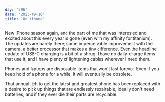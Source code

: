 ```yaml
---
day: '396'
date: '2023-09-16'
title: 'On iPhone'
---
```


New iPhone season again, and the part of me that was interested and excited about this every year is gone (even with my affinity for titanium). The updates are barely there; some imperceivable improvement with the camera, a better processor that makes a tiny difference. Even the headline update of USB-C charging is a bit of a shrug. I have no daily-charge items that use it, and I have plenty of lightening cables wherever I need them.

Phones and laptops are disposable items that won't last forever. Even if you keep hold of a phone for a while, it will eventually be obsolete.

That annual itch to get the latest and greatest phone has been replaced with a desire to pick up things that are endlessly repairable, ideally don't need batteries, and if they ever die their parts are recyclable.
